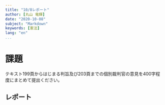```yaml
---
title: "10/8レポート"
author: [丸山 竜輝]
date: "2020-10-08"
subject: "Markdown"
keywords: [憲法]
lang: "en"
...
```


# 課題

テキスト199頁からはじまる判旨及び203頁までの個別裁判官の意見を400字程度にまとめて提出ください。

## レポート
